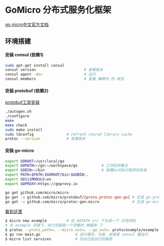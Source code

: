# GoMicro 分布式服务化框架

[go micro中文官方文档](https://micro.mu/docs/cn/)

## 环境搭建

#### 安装 consul (依赖1)

```bash
sudo apt-get install consul
consul version                      # 查看版本
consul agent -dev                   # 运行
consul members                      # 查看 集群内 的 成员
```

#### 安装 protobuf (依赖2)

[protobuf工具安装](https://github.com/protocolbuffers/protobuf/releases)

```bash
./autogen.sh
./configure
make
make check
sudo make install
sudo ldconfig               # refresh shared library cache
protoc --version            # 查看版本
```

#### 安装 go-micro

```bash
export GOROOT=/usr/local/go
export GOPATH=~/go:~/workspace/go           # 工作区的集合
export GOBIN=~/bin                          # 放置Go可执行程序的目录
export PATH=$PATH:$GOROOT/bin:$GOBIN:.
export GO111MODULE=on
export GOPROXY=https://goproxy.io
```

```bash
go get github.com/micro/micro
go get -u github.com/micro/protobuf/{proto,protoc-gen-go} # 生成 go-protobuf 的工具
go get -u github.com/micro/protoc-gen-micro               # 生成 go-micro 的工具
```

[看到这里](https://www.jianshu.com/p/0ff8c0923950)

```bash
$ micro new example         # 在 GOPATH src 下生成一个 示范项目
# 在 example 目录下，执行后就是一个完整的 微服务 了
$ protoc --proto_path=. --micro_out=. --go_out=. proto/example/example.proto
$ go run main.go                # 运行服务，注意，前提是 consul 要运行
$ micro list services           # 列出已经运行的服务
```
